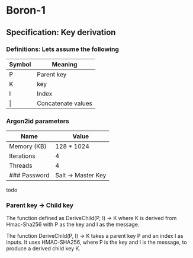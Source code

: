 # Boron-1
## Specification: Key derivation
### Definitions: Lets assume the following
| Symbol | Meaning            |
|--------|--------------------|
| P      | Parent key         |
| K      | key                |
| I      | Index              |
| \|     | Concatenate values |
### Argon2id parameters
| Name          | Value         |
| ------------- | ------------- |
| Memory (KB)   | 128 * 1024    |
| Iterations    | 4             |
| Threads       | 4             |
### Password | Salt &rarr; Master Key
todo
### Parent key &rarr; Child key
The function defined as DeriveChild(P, I) &rarr; K where K is derived from Hmac-Sha256 with P as the key and I as the message.

The function DeriveChild(P, I) &rarr; K takes a parent key P and an index I as inputs. It uses HMAC-SHA256, where P is the key and I is the message, to produce a derived child key K.